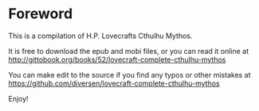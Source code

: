 # Foreword

This is a compilation of H.P. Lovecrafts Cthulhu Mythos. 

It is free to download the epub and mobi files, or you can read it online at <http://gittobook.org/books/52/lovecraft-complete-cthulhu-mythos>

You can make edit to the source if you find any typos or other mistakes at <https://github.com/diversen/lovecraft-complete-cthulhu-mythos>

Enjoy!
